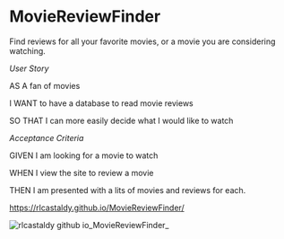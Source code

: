# MovieReviewFinder
Find reviews for all your favorite movies, or a movie you are considering watching.


*User Story*

AS A fan of movies

I WANT to have a database to read movie reviews

SO THAT I can more easily decide what I would like to watch


*Acceptance Criteria*

GIVEN I am looking for a movie to watch

WHEN I view the site to review a movie

THEN I am presented with a lits of movies and reviews for each.


https://rlcastaldy.github.io/MovieReviewFinder/

![rlcastaldy github io_MovieReviewFinder_](https://github.com/RLCastaldy/MovieReviewFinder/assets/140565239/2228dbc0-14f1-4216-a863-a6bc89c76a9f)
